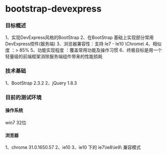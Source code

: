 bootstrap-devexpress
====================

<h3>目标概述</h3>
 	1、实现DevExpress风格的BootStrap
	2、在BootStrap 基础上实现部分常用DevExpress控件(服务端)
	3、浏览器兼容性：支持 Ie7 - Ie10 \Chrome\
	4、相似度 ：> 85%
	5、功能实现程度 ：覆盖常用功能及操作习惯
	6、终极目标是用一个轻量级的前端框架消除服务端组件带来的性能损耗
<h3>技术基础</h3>
 	1、BootStrap 2.3.2
	2、jQuery 1.8.3
<h3>目前的测试环境</h3>
<h4>操作系统</h4>
	win7 32位
<h4>浏览器</h4>
	1、chrome 31.0.1650.57
	2、ie10
	3、ie10 下的 ie7\ie8\ie9\ 兼容模式